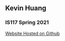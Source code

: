 ## Kevin Huang
### IS117 Spring 2021

[Website Hosted on Github](https://k3vinhu4ng.github.io/Webpack_SASS/)
